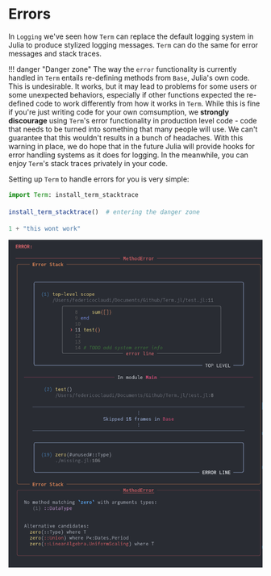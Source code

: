 # Errors

In `Logging` we've seen how `Term` can replace the default logging system in Julia to produce stylized logging messages. `Term` can do the same for error messages and stack traces.


!!! danger "Danger zone"
    The way the `error` functionality is currently handled in `Term` entails re-defining methods from `Base`, Julia's own code. This is undesirable. It works, but it may lead to problems for some users or some unexpected behaviors, especially if other functions expected the re-defined code to work differently from how it works in `Term`. While this is fine if you're just writing code for your own comsumption, we **strongly discourage** using `Term`'s error functionality in production level code - code that needs to be turned into something that many people will use. We can't guarantee that this wouldn't results in a bunch of headaches. 
    With this warning in place, we do hope that in the future Julia will provide hooks for error handling systems as it does for logging. In the meanwhile, you can enjoy `Term`'s stack traces privately in your code.


Setting up `Term` to handle errors for you is very simple:
```Julia
import Term: install_term_stacktrace

install_term_stacktrace()  # entering the danger zone

1 + "this wont work"
```

![](stacktrace.png)

